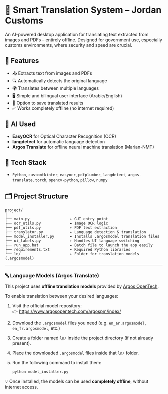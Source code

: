
# 📄 Smart Translation System – Jordan Customs

An AI-powered desktop application for translating text extracted from images and PDFs – entirely offline. Designed for government use, especially customs environments, where security and speed are crucial.

## 🚀 Features
- 📤 Extracts text from images and PDFs
- 🔍 Automatically detects the original language
- 🌍 Translates between multiple languages
- 🖥️ Simple and bilingual user interface (Arabic/English)
- 💾 Option to save translated results
- ✅ Works completely offline (no internet required)

## 🧠 AI Used
- **EasyOCR** for Optical Character Recognition (OCR)
- **langdetect** for automatic language detection
- **Argos Translate** for offline neural machine translation (Marian-NMT)

## 🧩 Tech Stack
- `Python`, `customtkinter`, `easyocr`, `pdfplumber`, `langdetect`, `argos-translate`, `torch`, `opencv-python`, `pillow`, `numpy`

## 🗂️ Project Structure
```
project/
│
├── main.py                  ← GUI entry point
├── ocr_utils.py             ← Image OCR logic
├── pdf_utils.py             ← PDF text extraction
├── translator.py            ← Language detection & translation
├── model_installer.py       ← Installs .argosmodel translation files
├── ui_labels.py             ← Handles UI language switching
├── run_app.bat              ← Batch file to launch the app easily
├── requirements.txt         ← Required Python libraries
└── ln/                      ← Folder for translation models (.argosmodel)
```

---

### 🔤 Language Models (Argos Translate)

This project uses **offline translation models** provided by [Argos OpenTech](https://www.argosopentech.com/argospm/index/).

To enable translation between your desired languages:

1. Visit the official model repository:  
   👉 https://www.argosopentech.com/argospm/index/

2. Download the `.argosmodel` files you need (e.g. `en_ar.argosmodel`, `en_fr.argosmodel`, etc.)

3. Create a folder named `ln/` inside the project directory (if not already present).

4. Place the downloaded `.argosmodel` files inside that `ln/` folder.

5. Run the following command to install them:

   ```bash
   python model_installer.py
   ```

💡 Once installed, the models can be used **completely offline**, without internet access.

